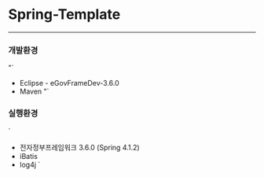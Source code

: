 # Spring-Template
----------------------------------------

### 개발환경
    
"`
- Eclipse - eGovFrameDev-3.6.0
- Maven
"`

### 실행환경
`
- 전자정부프레임워크 3.6.0 (Spring 4.1.2)
- iBatis
- log4j
`

